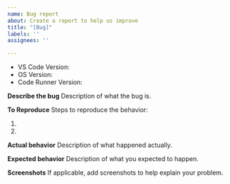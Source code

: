 ```yaml
---
name: Bug report
about: Create a report to help us improve
title: "[Bug]"
labels: ''
assignees: ''

---
```


<!-- Please search existing issues to avoid creating duplicates. -->
<!-- FYI issues: https://github.com/formulahendry/vscode-code-runner/issues?utf8=%E2%9C%93&q=is%3Aissue+label%3Afyi -->

- VS Code Version:
- OS Version:
- Code Runner Version:

**Describe the bug**
Description of what the bug is.

**To Reproduce**
Steps to reproduce the behavior:

1. 
2. 

**Actual behavior**
Description of what happened actually.

**Expected behavior**
Description of what you expected to happen.

**Screenshots**
If applicable, add screenshots to help explain your problem.
